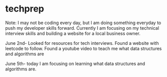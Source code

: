 # techprep

Note: I may not be coding every day, but I am doing something everyday to push my developer skills forward. Currently I am focusing on my technical interview skills and building a website for a local business owner.

June 2nd-
Looked for resources for tech interviews. Found a website with leetcode to follow. Found a youtube video to teach me what data structures and algorithms are

June 5th-
today I am focusing on learning what data structures and algorithms are.
